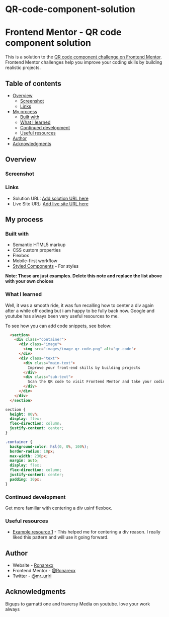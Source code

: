 # QR-code-component-solution

# Frontend Mentor - QR code component solution

This is a solution to the [QR code component challenge on Frontend Mentor](https://www.frontendmentor.io/challenges/qr-code-component-iux_sIO_H). Frontend Mentor challenges help you improve your coding skills by building realistic projects.

## Table of contents

- [Overview](#overview)
  - [Screenshot](#screenshot)
  - [Links](#links)
- [My process](#my-process)
  - [Built with](#built-with)
  - [What I learned](#what-i-learned)
  - [Continued development](#continued-development)
  - [Useful resources](#useful-resources)
- [Author](#author)
- [Acknowledgments](#acknowledgments)

## Overview

### Screenshot

### Links

- Solution URL: [Add solution URL here](https://your-solution-url.com)
- Live Site URL: [Add live site URL here](https://your-live-site-url.com)

## My process

### Built with

- Semantic HTML5 markup
- CSS custom properties
- Flexbox
- Mobile-first workflow
- [Styled Components](https://styled-components.com/) - For styles

**Note: These are just examples. Delete this note and replace the list above with your own choices**

### What I learned

Well, it was a smooth ride, it was fun recalling how to center a div again after a while off coding but i am happy to be fully back now. Google and youtube has always been very useful resources to me.

To see how you can add code snippets, see below:

```HTML
  <section>
    <div class="container">
      <div class="image">
        <img src="images/image-qr-code.png" alt="qr-code">
      </div>
      <div class="text">
        <div class="main-text">
          Improve your front-end skills by building projects
        </div>
        <div class="sub-text">
          Scan the QR code to visit Frontend Mentor and take your coding skills to the next level
        </div>
      </div>
    </div>
  </section>
```

```css
section {
  height: 80vh;
  display: flex;
  flex-direction: column;
  justify-content: center;
}

.container {
  background-color: hsl(0, 0%, 100%);
  border-radius: 10px;
  max-width: 230px;
  margin: auto;
  display: flex;
  flex-direction: column;
  justify-content: center;
  padding: 10px;
}
```

### Continued development

Get more familiar with centering a div usinf flexbox.

### Useful resources

- [Example resource 1](https://youtu.be/QdITQ4upjME) - This helped me for centering a div reason. I really liked this pattern and will use it going forward.

## Author

- Website - [Ronarexx](https://github.com/Ronarexx)
- Frontend Mentor - [@Ronarexx](https://www.frontendmentor.io/profile/Ronarexx)
- Twitter - [@mr_uriri](https://www.twitter.com/mr_uriri)

## Acknowledgments

Bigups to garnatti one and traversy Media on youtube. love your work always
